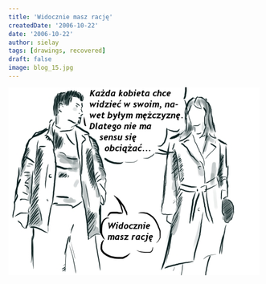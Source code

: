 ```yaml
---
title: 'Widocznie masz rację'
createdDate: '2006-10-22'
date: '2006-10-22'
author: sielay
tags: [drawings, recovered]
draft: false
image: blog_15.jpg
---
```


![](blog_15.jpg)
